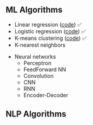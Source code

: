 ## ML Algorithms

- Linear regression ([code](./Linear_Regression.ipynb)) :white_check_mark:
- Logistic regression ([code](./Logistic_Regression.ipynb)) :white_check_mark:
- K-means clustering ([code](./K_Means.ipynb)) :white_check_mark:
- K-nearest neighbors
  
* Neural networks
  - Perceptron
  - FeedForward NN
  - Convolution
  - CNN
  - RNN
  - Encoder-Decoder

## NLP Algorithms
